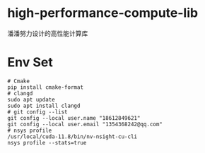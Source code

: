 # high-performance-compute-lib
潘潘努力设计的高性能计算库

# Env Set
```shell
# Cmake
pip install cmake-format
# clangd
sudo apt update
sudo apt install clangd
# git config --list
git config --local user.name "18612849621"
git config --local user.email "1354368242@qq.com"
# nsys profile
/usr/local/cuda-11.8/bin/nv-nsight-cu-cli
nsys profile --stats=true 
```